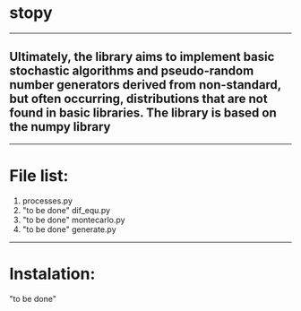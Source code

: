 # stopy
---
Ultimately, the library aims to implement basic stochastic algorithms and pseudo-random number generators derived from non-standard, but often occurring, distributions that are not found in basic libraries. The library is based on the numpy library
---
---
# File list:
1.   processes.py
2.   "to be done" dif_equ.py
3.   "to be done" montecarlo.py
4.   "to be done" generate.py

---

# Instalation:
"to be done"
